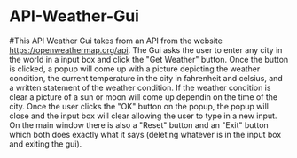 # API-Weather-Gui
#This API Weather Gui takes from an API from the website https://openweathermap.org/api. The Gui asks the user to enter any city in the world in a input box and click the "Get Weather" button. Once the button is clicked, a popup will come up with a picture depicting the weather condition, the current temperature in the city in fahrenheit and celsius, and a written statement of the weather condition. If the weather condition is clear a picture of a sun or moon will come up dependin on the time of the city. Once the user clicks the "OK" button on the popup, the popup will close and the input box will clear allowing the user to type in a new input. On the main window there is also a "Reset" button and an "Exit" button which both does exactly what it says (deleting whatever is in the input box and exiting the gui).
